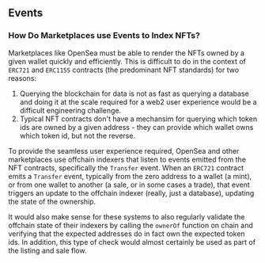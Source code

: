 ## Events

### How Do Marketplaces use Events to Index NFTs?

Marketplaces like OpenSea must be able to render the NFTs owned by a given wallet quickly and efficiently. This is difficult to do in the context of `ERC721` and `ERC1155` contracts (the predominant NFT standards) for two reasons:

1. Querying the blockchain for data is not as fast as querying a database and doing it at the scale required for a web2 user experience would be a difficult engineering challenge.
2. Typical NFT contracts don't have a mechansim for querying which token ids are owned by a given address - they can provide which wallet owns which token id, but not the reverse.

To provide the seamless user experience required, OpenSea and other marketplaces use offchain indexers that listen to events emitted from the NFT contracts, specifically the `Transfer` event. When an `ERC721` contract emits a `Transfer` event, typically from the zero address to a wallet (a mint), or from one wallet to another (a sale, or in some cases a trade), that event triggers an update to the offchain indexer (really, just a database), updating the state of the ownership.

It would also make sense for these systems to also regularly validate the offchain state of their indexers by calling the `ownerOf` function on chain and verifying that the expected addresses do in fact own the expected token ids. In addition, this type of check would almost certainly be used as part of the listing and sale flow.
